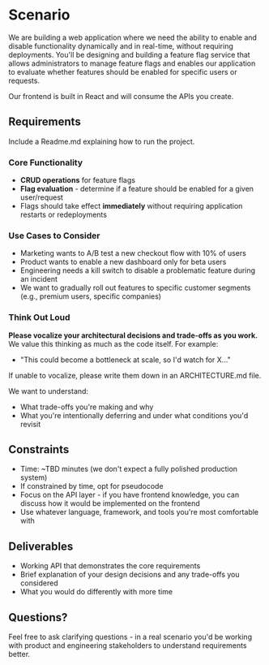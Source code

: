 # Scenario

We are building a web application where we need the ability to enable and disable functionality dynamically and in real-time, without requiring deployments. You'll be designing and building a feature flag service that allows administrators to manage feature flags and enables our application to evaluate whether features should be enabled for specific users or requests.

Our frontend is built in React and will consume the APIs you create.

## Requirements

Include a Readme.md explaining how to run the project.

### Core Functionality

- **CRUD operations** for feature flags
- **Flag evaluation** - determine if a feature should be enabled for a given user/request
- Flags should take effect **immediately** without requiring application restarts or redeployments

### Use Cases to Consider

- Marketing wants to A/B test a new checkout flow with 10% of users
- Product wants to enable a new dashboard only for beta users
- Engineering needs a kill switch to disable a problematic feature during an incident
- We want to gradually roll out features to specific customer segments (e.g., premium users, specific companies)

### Think Out Loud

**Please vocalize your architectural decisions and trade-offs as you work.** We value this thinking as much as the code itself. For example:

- "This could become a bottleneck at scale, so I'd watch for X..."

If unable to vocalize, please write them down in an ARCHITECTURE.md file.

We want to understand:

- What trade-offs you're making and why
- What you're intentionally deferring and under what conditions you'd revisit

## Constraints

- Time: ~TBD minutes (we don't expect a fully polished production system)
- If constrained by time, opt for pseudocode
- Focus on the API layer - if you have frontend knowledge, you can discuss how it would be implemented on the frontend
- Use whatever language, framework, and tools you're most comfortable with

## Deliverables

- Working API that demonstrates the core requirements
- Brief explanation of your design decisions and any trade-offs you considered
- What you would do differently with more time

## Questions?

Feel free to ask clarifying questions - in a real scenario you'd be working with product and engineering stakeholders to understand requirements better.
 